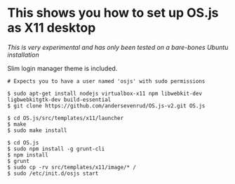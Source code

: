 # This shows you how to set up OS.js as X11 desktop

*This is very experimental and has only been tested on a bare-bones Ubuntu installation*

Slim login manager theme is included.

```
# Expects you to have a user named 'osjs' with sudo permissions

$ sudo apt-get install nodejs virtualbox-x11 npm libwebkit-dev ligbwebkitgtk-dev build-essential
$ git clone https://github.com/andersevenrud/OS.js-v2.git OS.js

$ cd OS.js/src/templates/x11/launcher
$ make
$ sudo make install

$ cd OS.js
$ sudo npm install -g grunt-cli
$ npm install
$ grunt
$ sudo cp -rv src/templates/x11/image/* /
$ sudo /etc/init.d/osjs start
```
